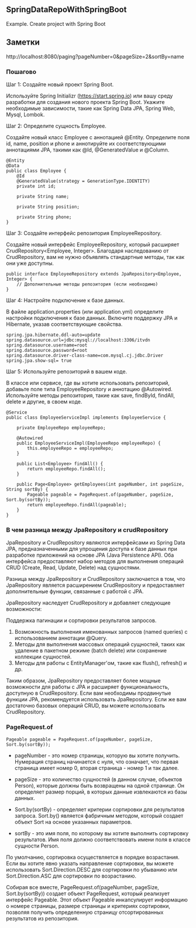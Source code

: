 ## SpringDataRepoWithSpringBoot
Example. Create project with Spring Boot

## Заметки

http://localhost:8080/paging?pageNumber=0&pageSize=2&sortBy=name

### Пошагово

Шаг 1: Создайте новый проект Spring Boot.

Используйте Spring Initializr (https://start.spring.io) или вашу среду разработки для создания нового проекта Spring Boot.
Укажите необходимые зависимости, такие как Spring Data JPA, Spring Web, Mysql, Lombok.

Шаг 2: Определите сущность Employee.

Создайте новый класс Employee с аннотацией @Entity.
Определите поля id, name, position и phone и аннотируйте их соответствующими аннотациями JPA, такими как @Id, @GeneratedValue и @Column.

```
@Entity
@Data
public class Employee {
    @Id
    @GeneratedValue(strategy = GenerationType.IDENTITY)
    private int id;

    private String name;

    private String position;

    private String phone;
}
```

Шаг 3: Создайте интерфейс репозитория EmployeeRepository.

Создайте новый интерфейс EmployeeRepository, который расширяет CrudRepository<Employee, Integer>.
Благодаря наследованию от CrudRepository, вам не нужно объявлять стандартные методы, так как они уже доступны.

```
public interface EmployeeRepository extends JpaRepository<Employee, Integer> {
    // Дополнительные методы репозитория (если необходимо)
}
```

Шаг 4: Настройте подключение к базе данных.

В файле application.properties (или application.yml) определите настройки подключения к базе данных.
Включите поддержку JPA и Hibernate, указав соответствующие свойства.

```
spring.jpa.hibernate.ddl-auto=update
spring.datasource.url=jdbc:mysql://localhost:3306/itvdn
spring.datasource.username=root
spring.datasource.password=root
spring.datasource.driver-class-name=com.mysql.cj.jdbc.Driver
spring.jpa.show-sql= true
```

Шаг 5: Используйте репозиторий в вашем коде.

В классе или сервисе, где вы хотите использовать репозиторий, добавьте поле типа EmployeeRepository и аннотацию @Autowired.
Используйте методы репозитория, такие как save, findById, findAll, delete и другие, в своем коде.

```
@Service
public class EmployeeServiceImpl implements EmployeeService {

    private EmployeeRepo employeeRepo;

    @Autowired
    public EmployeeServiceImpl(EmployeeRepo employeeRepo) {
        this.employeeRepo = employeeRepo;
    }

    public List<Employee> findAll() {
        return employeeRepo.findAll();
    }

    public Page<Employee> getEmployees(int pageNumber, int pageSize, String sortBy) {
        Pageable pageable = PageRequest.of(pageNumber, pageSize, Sort.by(sortBy));
        return employeeRepo.findAll(pageable);
    }
}
```

### В чем разница между JpaRepository и crudRepository

JpaRepository и CrudRepository являются интерфейсами из Spring Data JPA, предназначенными для упрощения доступа к базе данных при разработке приложений на основе JPA (Java Persistence API). Оба интерфейса предоставляют набор методов для выполнения операций CRUD (Create, Read, Update, Delete) над сущностями.

Разница между JpaRepository и CrudRepository заключается в том, что JpaRepository является расширением CrudRepository и предоставляет дополнительные функции, связанные с работой с JPA.

JpaRepository наследует CrudRepository и добавляет следующие возможности:

Поддержка пагинации и сортировки результатов запросов.

1. Возможность выполнения именованных запросов (named queries) с использованием аннотации @Query.
2. Методы для выполнения массовых операций сущностей, таких как удаление в пакетном режиме (batch delete) или сохранение коллекции сущностей.
3. Методы для работы с EntityManager'ом, такие как flush(), refresh() и др.
   
Таким образом, JpaRepository предоставляет более мощные возможности для работы с JPA и расширяет функциональность, доступную в CrudRepository. Если вам необходимы продвинутые функции JPA, рекомендуется использовать JpaRepository. Если же вам достаточно базовых операций CRUD, вы можете использовать CrudRepository.

### PageRequest.of

```
Pageable pageable = PageRequest.of(pageNumber, pageSize, Sort.by(sortBy));
```

- pageNumber - это номер страницы, которую вы хотите получить. Нумерация страниц начинается с нуля, что означает, что первая страница имеет номер 0, вторая страница - номер 1 и так далее.

- pageSize - это количество сущностей (в данном случае, объектов Person), которые должны быть возвращены на одной странице. Он определяет размер порций, в которых данные извлекаются из базы данных.

- Sort.by(sortBy) - определяет критерии сортировки для результатов запроса. Sort.by() является фабричным методом, который создает объект Sort на основе указанных параметров.

- sortBy - это имя поля, по которому вы хотите выполнить сортировку результатов. Имя поля должно соответствовать имени поля в классе сущности Person.

По умолчанию, сортировка осуществляется в порядке возрастания. Если вы хотите явно указать направление сортировки, вы можете использовать Sort.Direction.DESC для сортировки по убыванию или Sort.Direction.ASC для сортировки по возрастанию.

Собирая все вместе, PageRequest.of(pageNumber, pageSize, Sort.by(sortBy)) создает объект PageRequest, который реализует интерфейс Pageable. Этот объект Pageable инкапсулирует информацию о номере страницы, размере страницы и критериях сортировки, позволяя получить определенную страницу отсортированных результатов из репозитория.
